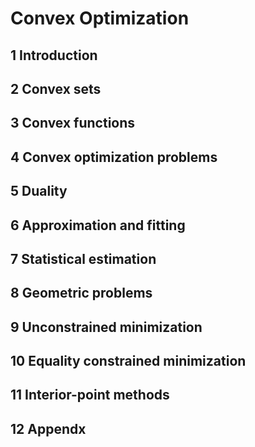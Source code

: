 # Convex Optimization

## 1 Introduction

## 2 Convex sets

## 3 Convex functions

## 4 Convex optimization problems

## 5 Duality

## 6 Approximation and fitting

## 7 Statistical estimation

## 8 Geometric problems

## 9 Unconstrained minimization

## 10 Equality constrained minimization

## 11 Interior-point methods

## 12 Appendx